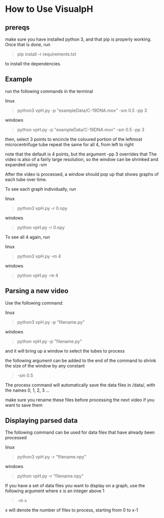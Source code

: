 
# How to Use VisualpH

## prereqs
make sure you have installed python 3, and that pip is properly working. Once that is done, run

> pip install -r requirements.txt

to install the dependencies.

## Example

run the following commands in the terminal

linux
> python3 vpH.py -p "exampleData/C-19DNA.mov" -sm 0.5 -pp 3

windows
> python vpH.py -p "exampleData/C-19DNA.mov" -sm 0.5 -pp 3

then, select 3 points to encircle the coloured portion of the leftmost microcentrifuge tube
repeat the same for all 4, from left to right

note that the default is 4 points, but the argument -pp 3 overrides that
The video is also of a fairly large resolution, so the window can be shrinked and expanded using -sm

After the video is processed, a window should pop up that shows graphs of each tube over time.

To see each graph individually, run

linux
> python3 vpH.py -r 0.npy

windows
> python vpH.py -r 0.npy

To see all 4 again, run

linux
> python3 vpH.py -m 4

windows
> python vpH.py -m 4

## Parsing a new video

Use the following command:

linux
> python3 vpH.py -p "filename.py"

windows
> python vpH.py -p "filename.py"

and it will bring up a window to select the tubes to process

the following argument can be added to the end of the command to shrink the size of the window by any constant

> -sm 0.5

The process command will automatically save the data files in /data/, with the names 0, 1, 2, 3 ...

make sure you rename these files before processing the next video if you want to save them

## Displaying parsed data

The following command can be used for data files that have already been processed

linux
> python3 vpH.py -r "filename.npy"

windows
> python vpH.py -r "filename.npy"

If you have a set of data files you want to display on a graph, use the following argument
where x is an integer above 1

> -m x

x will denote the number of files to process, starting from 0 to x-1